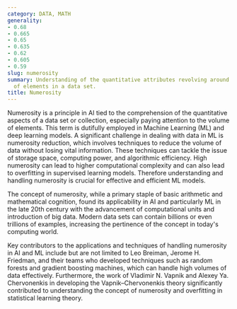 ```yaml
---
category: DATA, MATH
generality:
- 0.68
- 0.665
- 0.65
- 0.635
- 0.62
- 0.605
- 0.59
slug: numerosity
summary: Understanding of the quantitative attributes revolving around the number
  of elements in a data set.
title: Numerosity
---
```


Numerosity is a principle in AI tied to the comprehension of the quantitative aspects of a data set or collection, especially paying attention to the volume of elements. This term is dutifully employed in Machine Learning (ML) and deep learning models. A significant challenge in dealing with data in ML is numerosity reduction, which involves techniques to reduce the volume of data without losing vital information. These techniques can tackle the issue of storage space, computing power, and algorithmic efficiency. High numerosity can lead to higher computational complexity and can also lead to overfitting in supervised learning models. Therefore understanding and handling numerosity is crucial for effective and efficient ML models.

The concept of numerosity, while a primary staple of basic arithmetic and mathematical cognition, found its applicability in AI and particularly ML in the late 20th century with the advancement of computational units and introduction of big data. Modern data sets can contain billions or even trillions of examples, increasing the pertinence of the concept in today's computing world.

Key contributors to the applications and techniques of handling numerosity in AI and ML include but are not limited to Leo Breiman, Jerome H. Friedman, and their teams who developed techniques such as random forests and gradient boosting machines, which can handle high volumes of data effectively. Furthermore, the work of Vladimir N. Vapnik and Alexey Ya. Chervonenkis in developing the Vapnik–Chervonenkis theory significantly contributed to understanding the concept of numerosity and overfitting in statistical learning theory.